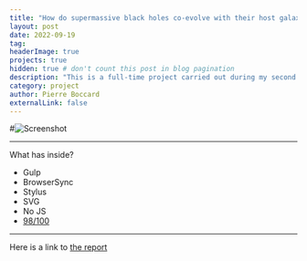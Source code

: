 ```yaml
---
title: "How do supermassive black holes co-evolve with their host galaxy – the perspective of cosmological simulations."
layout: post
date: 2022-09-19
tag: 
headerImage: true
projects: true
hidden: true # don't count this post in blog pagination
description: "This is a full-time project carried out during my second year of my master studies in astrophysics."
category: project
author: Pierre Boccard
externalLink: false
---
```


#![Screenshot](https://github.com/PierreBoccard/PierreBoccard.github.io/assets/images/TNG_3boxes_DM_3840-min-2-2-2.png)

---

What has inside?

- Gulp
- BrowserSync
- Stylus
- SVG
- No JS
- [98/100](https://developers.google.com/speed/pagespeed/insights/?url=http%3A%2F%2Fsergiokopplin.github.io%2Findigo%2F)

---

Here is a link to [the report](https://github.com/PierreBoccard/PierreBoccard.github.io/assets/) 
